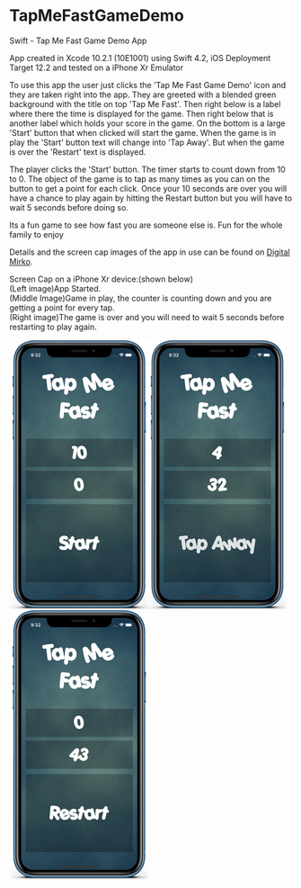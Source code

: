 # TapMeFastGameDemo
Swift - Tap Me Fast Game Demo App

App created in Xcode 10.2.1 (10E1001) using Swift 4.2, iOS Deployment Target 12.2 and tested on a iPhone Xr Emulator

To use this app the user just clicks the 'Tap Me Fast Game Demo' icon and they are taken right into the app. 
They are greeted with a blended green background with the title on top 'Tap Me Fast'. Then right below is a label where
there the time is displayed for the game. Then right below that is another label which holds your score in the game.
On the bottom is a large 'Start' button that when clicked will start the game. When the game is in play the 'Start' button
text will change into 'Tap Away'. But when the game is over the 'Restart' text is displayed.

The player clicks the 'Start' button. The timer starts to count down from 10 to 0. The object of the game is to tap 
as many times as you can on the button to get a point for each click. Once your 10 seconds are over you will have a chance
to play again by hitting the Restart button but you will have to wait 5 seconds before doing so.

Its a fun game to see how fast you are someone else is. Fun for the whole family to enjoy

Details and the screen cap images of the app in use can be found on <a href="http://digitalmirko.com/iOSApps.html">Digital Mirko</a>.

Screen Cap on a iPhone Xr device:(shown below)</br>
(Left image)App Started. <br>
(Middle Image)Game in play, the counter is counting down and you are getting a point for every tap.<br>
(Right image)The game is over and you will need to wait 5 seconds before restarting to play again.<br>
  <p>
  <img align="left" src="https://github.com/digitalMirko/TapMeFastGameDemo/blob/master/GitHub-iPhoneSwiftTapMeFastGame01.jpg?raw=true" width="246"/>
  <img align="left" src="https://github.com/digitalMirko/TapMeFastGameDemo/blob/master/GitHub-iPhoneSwiftTapMeFastGame03.jpg?raw=true" width="246"/>
  <img align="left" src="https://github.com/digitalMirko/TapMeFastGameDemo/blob/master/GitHub-iPhoneSwiftTapMeFastGame05.jpg?raw=true" width="246"/>  
  </p>
  

